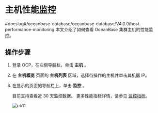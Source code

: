主机性能监控 
===========================
#docslug#/oceanbase-database/oceanbase-database/V4.0.0/host-performance-monitoring
本文介绍了如何查看 OceanBase 集群主机的性能监控。

操作步骤 
-------------------------

1. 登录 OCP，在左侧导航栏，单击 **主机** 。

   

2. 在 **主机概览** 页面的 **主机列表** 区域，选择待操作的主机并单击其机器 IP。

   

3. 在显示的页面的导航栏上，单击 **监控** 。

   目前支持查看近 30 天监控数据。 更多性能指标详情，请参见 [监控指标](https://www.oceanbase.com/docs/oceanbase-cloud-platform/oceanbase-cloud-platform/V3.1.2/pmt1bh)。

   ![ob11](https://help-static-aliyun-doc.aliyuncs.com/assets/img/zh-CN/8729721461/p347740.png)
   




